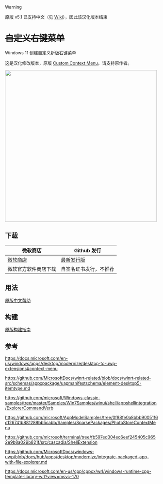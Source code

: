 > [!WARNING]  
> 原版 v5.1 已支持中文（见 [Wiki](https://github.com/ikas-mc/ContextMenuForWindows11/wiki/Languages)），因此该汉化版本结束

# ~~自定义右键菜单~~

Windows 11 创建自定义新版右键菜单

这是汉化修改版本，原版 [Custom Context Menu](https://github.com/ikas-mc/ContextMenuForWindows11)，请支持原作者。

<img src="https://raw.githubusercontent.com/zetaloop/ContextMenuForWindows11/main/screenshots/menu.png" width=500 >


##  下载

微软商店|Github 发行
------------ | -------------
<a href="https://www.microsoft.com/store/apps/9N3R1B2TP3DB">微软商店</a>|<a href="https://github.com/zetaloop/ContextMenuForWindows11/releases">最新发行版</a>
微软官方软件商店下载|自签名证书发行，不推荐





##  用法
[原版中文帮助](https://github.com/ikas-mc/ContextMenuForWindows11/wiki/帮助)

##  构建   
[原版构建指南](https://github.com/ikas-mc/ContextMenuForWindows11/blob/main/build.md)


##  参考

https://docs.microsoft.com/en-us/windows/apps/desktop/modernize/desktop-to-uwp-extensions#context-menu

https://github.com/MicrosoftDocs/winrt-related/blob/docs/winrt-related-src/schemas/appxpackage/uapmanifestschema/element-desktop5-itemtype.md

https://github.com/microsoft/Windows-classic-samples/tree/master/Samples/Win7Samples/winui/shell/appshellintegration/ExplorerCommandVerb

https://github.com/microsoft/AppModelSamples/tree/0f88fe0a8bbb90051f6c126741b881288bb5cabb/Samples/SparsePackages/PhotoStoreContextMenu

https://github.com/microsoft/terminal/tree/fb597ed304ec6eef245405c9652e9b8a029b821f/src/cascadia/ShellExtension

https://github.com/MicrosoftDocs/windows-uwp/blob/docs/hub/apps/desktop/modernize/integrate-packaged-app-with-file-explorer.md

https://docs.microsoft.com/en-us/cpp/cppcx/wrl/windows-runtime-cpp-template-library-wrl?view=msvc-170
